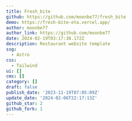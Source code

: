 ```yaml
---
title: Fresh_bite
github: https://github.com/moonbe77/fresh_bite
demo: https://fresh-bite-eta.vercel.app/
author: moonbe77
author_link: https://github.com/moonbe77
date: 2024-02-19T03:17:38.172Z
description: Restaurant website template
ssg:
  - Astro
css:
  - Tailwind
ui: []
cms: []
category: []
draft: false
publish_date: '2023-11-19T07:05:09Z'
update_date: '2024-02-06T22:17:13Z'
github_star: 2
github_fork: 1
---
```


